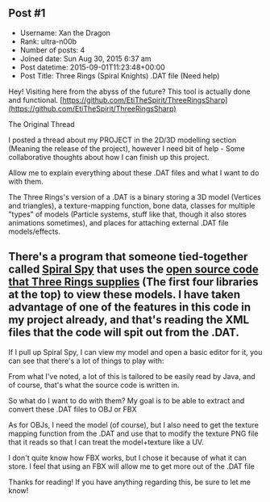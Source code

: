 ## Post #1
- Username: Xan the Dragon
- Rank: ultra-n00b
- Number of posts: 4
- Joined date: Sun Aug 30, 2015 6:37 am
- Post datetime: 2015-09-01T11:23:48+00:00
- Post Title: Three Rings (Spiral Knights) .DAT file (Need help)

Hey! Visiting here from the abyss of the future?
This tool is actually done and functional. [https://github.com/EtiTheSpirit/ThreeRingsSharp](https://github.com/EtiTheSpirit/ThreeRingsSharp)

The Original Thread

I posted a thread about my PROJECT in the 2D/3D modelling section (Meaning the release of the project), however I need bit of help - Some collaborative thoughts about how I can finish up this project.

Allow me to explain everything about these .DAT files and what I want to do with them.

The Three Rings's version of a .DAT is a binary storing a 3D model (Vertices and triangles), a texture-mapping function, bone data, classes for multiple "types" of models (Particle systems, stuff like that, though it also stores animations sometimes), and places for attaching external .DAT file models/effects.

There's a program that someone tied-together called [Spiral Spy](http://spiral.onyxbits.de/download/) that uses the [open source code that Three Rings supplies](https://www.threerings.net/code/) (The first four libraries at the top) to view these models. I have taken advantage of one of the features in this code in my project already, and that's reading the XML files that the code will spit out from the .DAT.
--
If I pull up Spiral Spy, I can view my model and open a basic editor for it, you can see that there's a lot of things to play with:





From what I've noted, a lot of this is tailored to be easily read by Java, and of course, that's what the source code is written in.

So what do I want to do with them?
My goal is to be able to extract and convert these .DAT files to OBJ or FBX

As for OBJs, I need the model (of course), but I also need to get the texture mapping function from the .DAT and use that to modify the texture PNG file that it reads so that I can treat the model+texture like a UV.

I don't quite know how FBX works, but I chose it because of what it can store. I feel that using an FBX will allow me to get more out of the .DAT file

Thanks for reading! If you have anything regarding this, be sure to let me know!
